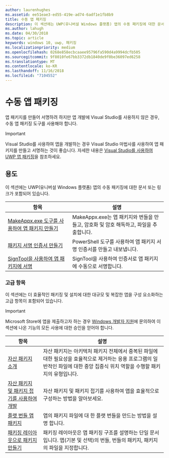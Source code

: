 ```yaml
---
author: laurenhughes
ms.assetid: ee51eae3-ed55-419e-ad74-6adf1e1fb8b9
title: 수동 앱 패키징
description: 이 섹션에는 UWP(유니버설 Windows 플랫폼) 앱의 수동 패키징에 대한 문서 또는 링크가 포함되어 있습니다.
ms.author: lahugh
ms.date: 04/30/2018
ms.topic: article
keywords: windows 10, uwp, 패키징
ms.localizationpriority: medium
ms.openlocfilehash: 0268e858ecbcaaee95796fa590d4a9994dcfb505
ms.sourcegitcommit: 9f8010fe67bb3372db1840de9f0be36097ed6258
ms.translationtype: MT
ms.contentlocale: ko-KR
ms.lasthandoff: 11/16/2018
ms.locfileid: "7104552"
---
```

# <a name="manual-app-packaging"></a>수동 앱 패키징

앱 패키지를 만들어 서명하려 하지만 앱 개발에 Visual Studio를 사용하지 않은 경우, 수동 앱 패키징 도구를 사용해야 합니다.

> [!IMPORTANT] 
> Visual Studio를 사용하여 앱을 개발하는 경우 Visual Studio 마법사를 사용하여 앱 패키지를 만들고 서명하는 것이 좋습니다. 자세한 내용은 [Visual Studio를 사용하여 UWP 앱 패키징](https://msdn.microsoft.com/windows/uwp/packaging/packaging-uwp-apps)을 참조하세요.

## <a name="purpose"></a>용도

이 섹션에는 UWP(유니버설 Windows 플랫폼) 앱의 수동 패키징에 대한 문서 또는 링크가 포함되어 있습니다.

| 항목 | 설명 |
|-------|-------------|
| [MakeAppx.exe 도구를 사용하여 앱 패키지 만들기](create-app-package-with-makeappx-tool.md) | MakeAppx.exe는 앱 패키지와 번들을 만들고, 암호화 및 암호 해독하고, 파일을 추출합니다. |
| [패키지 서명 인증서 만들기](create-certificate-package-signing.md) | PowerShell 도구를 사용하여 앱 패키지 서명 인증서를 만들고 내보냅니다. |
| [SignTool을 사용하여 앱 패키지에 서명](sign-app-package-using-signtool.md) | SignTool을 사용하여 인증서로 앱 패키지에 수동으로 서명합니다. |

### <a name="advanced-topics"></a>고급 항목

이 섹션에는 더 효율적인 패키징 및 설치에 대한 대규모 및 복잡한 앱을 구성 요소화하는 고급 항목이 포함되어 있습니다. 

> [!IMPORTANT]
> Microsoft Store에 앱을 제출하고자 하는 경우 [Windows 개발자 지원](https://developer.microsoft.com/windows/support)에 문의하여 이 섹션에 나온 기능의 모든 사용에 대한 승인을 얻어야 합니다.


| 항목 | 설명 |
|-------|-------------|
| [자산 패키지 소개](asset-packages.md) | 자산 패키지는 아키텍처 패키지 전체에서 중복된 파일에 대한 필요성을 효율적으로 제거하는 응용 프로그램의 일반적인 파일에 대한 중앙 집중식 위치 역할을 수행할 패키지의 유형입니다. |
| [자산 패키지 및 패키지 접기를 사용하여 개발](package-folding.md) | 자산 패키지 및 패키지 접기를 사용하여 앱을 효율적으로 구성하는 방법을 알아보세요. |
| [플랫 번들 앱 패키지](flat-bundles.md) | 앱의 패키지 파일에 대 한 플랫 번들을 만드는 방법을 설명 합니다. |
| [패키징 레이아웃으로 패키지 만들기](packaging-layout.md) | 패키징 레이아웃은 앱 패키징 구조를 설명하는 단일 문서입니다. 앱(기본 및 선택)의 번들, 번들의 패키지, 패키지의 파일을 지정합니다. |
